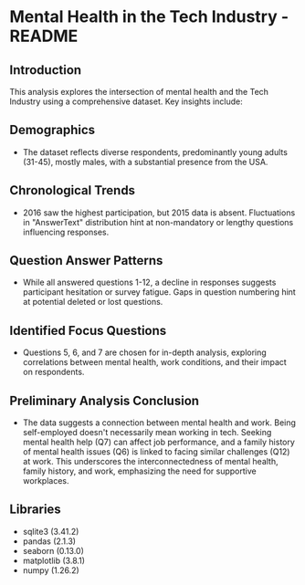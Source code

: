 # Mental Health in the Tech Industry - README

## Introduction
This analysis explores the intersection of mental health and the Tech Industry using a comprehensive dataset. Key insights include:

## Demographics
- The dataset reflects diverse respondents, predominantly young adults (31-45), mostly males, with a substantial presence from the USA.

## Chronological Trends
- 2016 saw the highest participation, but 2015 data is absent. Fluctuations in "AnswerText" distribution hint at non-mandatory or lengthy questions influencing responses.

## Question Answer Patterns
- While all answered questions 1-12, a decline in responses suggests participant hesitation or survey fatigue. Gaps in question numbering hint at potential deleted or lost questions.

## Identified Focus Questions
- Questions 5, 6, and 7 are chosen for in-depth analysis, exploring correlations between mental health, work conditions, and their impact on respondents.

## Preliminary Analysis Conclusion
- The data suggests a connection between mental health and work. Being self-employed doesn't necessarily mean working in tech. Seeking mental health help (Q7) can affect job performance, and a family history of mental health issues (Q6) is linked to facing similar challenges (Q12) at work. This underscores the interconnectedness of mental health, family history, and work, emphasizing the need for supportive workplaces.

## Libraries
- sqlite3 (3.41.2)
- pandas (2.1.3)
- seaborn (0.13.0)
- matplotlib (3.8.1)
- numpy (1.26.2)